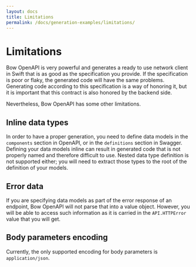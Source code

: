 ```yaml
---
layout: docs
title: Limitations
permalink: /docs/generation-examples/limitations/
---
```


# Limitations
 
 Bow OpenAPI is very powerful and generates a ready to use network client in Swift that is as good as the specification you provide. If the specification is poor or flaky, the generated code will have the same problems. Generating code according to this specification is a way of honoring it, but it is important that this contract is also honored by the backend side.
 
 Nevertheless, Bow OpenAPI has some other limitations.
 
## Inline data types
 
 In order to have a proper generation, you need to define data models in the `components` section in OpenAPI, or in the `definitions` section in Swagger. Defining your data models inline can result in generated code that is not properly named and therefore difficult to use. Nested data type definition is not supported either; you will need to extract those types to the root of the definition of your models.
 
## Error data
 
 If you are specifying data models as part of the error response of an endpoint, Bow OpenAPI will not parse that into a value object. However, you will be able to access such information as it is carried in the `API.HTTPError` value that you will get.
 
## Body parameters encoding
 
 Currently, the only supported encoding for body parameters is `application/json`.
